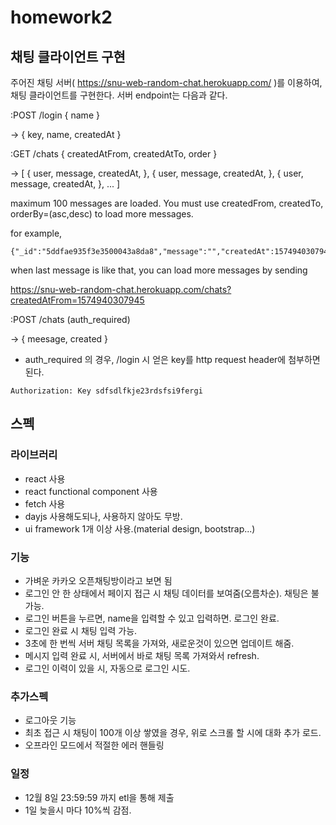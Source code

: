 # homework2


## 채팅 클라이언트 구현

주어진 채팅 서버( https://snu-web-random-chat.herokuapp.com/ )를 이용하여, 채팅 클라이언트를 구현한다.
서버 endpoint는 다음과 같다.

:POST /login { name }

-> { key, name, createdAt }

:GET /chats { createdAtFrom, createdAtTo, order }

-> [
  { user, message, createdAt, },
  { user, message, createdAt, },
  { user, message, createdAt, },
  ...
]

maximum 100 messages are loaded. You must use createdFrom, createdTo, orderBy=(asc,desc) to load more messages.

for example, 
```
{"_id":"5ddfae935f3e3500043a8da8","message":"","createdAt":1574940307945,"userName":"hihihihiihi"}
```
when last message is like that, you can load more messages by sending

https://snu-web-random-chat.herokuapp.com/chats?createdAtFrom=1574940307945


:POST /chats  (auth_required)

-> { meesage, created }


* auth_required 의 경우, /login 시 얻은 key를 http request header에 첨부하면 된다. 
```
Authorization: Key sdfsdlfkje23rdsfsi9fergi
```

## 스펙

### 라이브러리
- react 사용
- react functional component 사용
- fetch 사용
- dayjs 사용해도되나, 사용하지 않아도 무방.
- ui framework 1개 이상 사용.(material design, bootstrap...)


### 기능
- 가벼운 카카오 오픈채팅방이라고 보면 됨
- 로그인 안 한 상태에서 페이지 접근 시 채팅 데이터를 보여줌(오름차순). 채팅은 불가능.
- 로그인 버튼을 누르면, name을 입력할 수 있고 입력하면. 로그인 완료.
- 로그인 완료 시 채팅 입력 가능.
- 3초에 한 번씩 서버 채팅 목록을 가져와, 새로운것이 있으면 업데이트 해줌.
- 메시지 입력 완료 시, 서버에서 바로 채팅 목록 가져와서 refresh.
- 로그인 이력이 있을 시, 자동으로 로그인 시도.

### 추가스펙
- 로그아웃 기능
- 최초 접근 시 채팅이 100개 이상 쌓였을 경우, 위로 스크롤 할 시에 대화 추가 로드.
- 오프라인 모드에서 적절한 에러 핸들링


### 일정
- 12월 8일 23:59:59 까지 etl을 통해 제출
- 1일 늦을시 마다 10%씩 감점.

